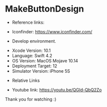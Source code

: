# MakeButtonDesign

* Reference links:

- Iconfinder: https://www.iconfinder.com/

* Develop environment.

- Xcode Version: 10.1
- Language: Swift 4.2
- OS Version: MacOS Mojave 10.14
- Deployment Target: 12
- Simulator Version: iPhone 5S

* Relative Links

- Youtube link: https://youtu.be/QGId-QbQ2Zo

Thank you for watching :)
